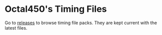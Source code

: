 # Octal450's Timing Files
Go to [releases](https://github.com/Octal450/Timing-Files/releases/latest) to browse timing file packs. They are kept current with the latest files.
